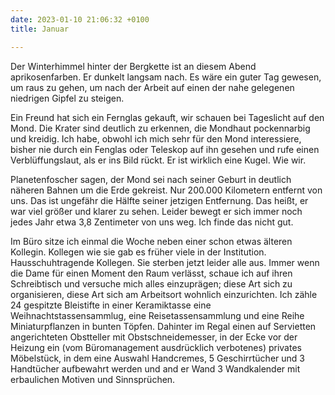```yaml
---
date: 2023-01-10 21:06:32 +0100
title: Januar

---
```

Der Winterhimmel hinter der Bergkette ist an diesem Abend aprikosenfarben. Er dunkelt langsam nach. Es wäre ein guter Tag gewesen, um raus zu gehen, um nach der Arbeit auf einen der nahe gelegenen niedrigen Gipfel zu steigen. 

Ein Freund hat sich ein Fernglas gekauft, wir schauen bei Tageslicht auf den Mond. Die Krater sind deutlich zu erkennen, die Mondhaut pockennarbig und kreidig. Ich habe, obwohl ich mich sehr für den Mond interessiere, bisher nie durch ein Fenglas oder Teleskop auf ihn gesehen und rufe einen Verblüffungslaut, als er ins Bild rückt. Er ist wirklich eine Kugel. Wie wir.

Planetenfoscher sagen, der Mond sei nach seiner Geburt in deutlich näheren Bahnen um die Erde gekreist. Nur 200.000 Kilometern entfernt von uns. Das ist ungefähr die Hälfte seiner jetzigen Entfernung. Das heißt, er war viel größer und klarer zu sehen. Leider bewegt er sich immer noch jedes Jahr etwa 3,8 Zentimeter von uns weg. Ich finde das nicht gut.

Im Büro sitze ich einmal die Woche neben einer schon etwas älteren Kollegin. Kollegen wie sie gab es früher viele in der Institution. Hausschuhtragende Kollegen. Sie sterben jetzt leider alle aus. Immer wenn die Dame für einen Moment den Raum verlässt, schaue ich auf ihren Schreibtisch und versuche mich alles einzuprägen; diese Art sich zu organisieren, diese Art sich am Arbeitsort wohnlich einzurichten. Ich zähle 24 gespitzte Bleistifte in einer Keramiktasse eine Weihnachtstassensammlug, eine Reisetassensammlung und eine Reihe Miniaturpflanzen in bunten Töpfen. Dahinter im Regal einen auf Servietten angerichteten Obstteller mit Obstschneidemesser, in der Ecke vor der Heizung ein (vom Büromanagement ausdrücklich verbotenes) privates Möbelstück, in dem eine Auswahl Handcremes, 5 Geschirrtücher und 3 Handtücher aufbewahrt werden und and er Wand 3 Wandkalender mit erbaulichen Motiven und Sinnsprüchen.